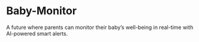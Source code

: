 # Baby-Monitor
A future where parents can monitor their baby’s well-being in real-time with AI-powered smart alerts.
